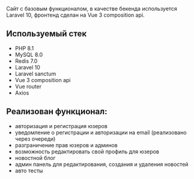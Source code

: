 Сайт с базовым функционалом, в качестве бекенда используется Laravel 10, фронтенд сделан на Vue 3 composition api. 

## Используемый стек

- PHP 8.1
- MySQL 8.0
- Redis 7.0
- Laravel 10
- Laravel sanctum
- Vue 3 composition api
- Vue router
- Axios

## Реализован функционал: 

- авторизация и регистрация юзеров
- уведомление о регистрации и авторизации на email (реализовано через очереди)
- разграничение прав юзеров и админов
- возможность редактировать свой профиль для юзеров
- новостной блог
- админ панель для редактирования, создания и удаления новостей
- авто тесты

